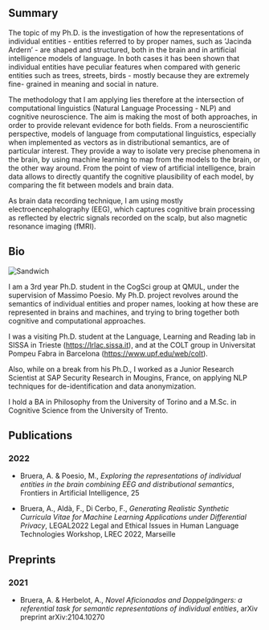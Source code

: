 ## Summary

The topic of my Ph.D. is the investigation of how the representations of individual entities - entities referred to by proper names, such as ’Jacinda Ardern’ - are shaped and structured, both in the brain and in artificial intelligence models of language. In both cases it has been shown that individual entities have peculiar features when compared with generic entities such as trees, streets, birds - mostly because they are extremely fine- grained in meaning and social in nature.

The methodology that I am applying lies therefore at the intersection of computational linguistics (Natural Language Processing - NLP) and cognitive neuroscience. The aim is making the most of both approaches, in order to provide relevant evidence for both fields. From a neuroscientific perspective, models of language from computational linguistics, especially when implemented as vectors as in distributional semantics, are of particular interest. They provide a way to isolate very precise phenomena in the brain, by using machine learning to map from the models to the brain, or the other way around. From the point of view of artificial intelligence, brain data allows to directly quantify the cognitive plausibility of each model, by comparing the fit between models and brain data.

As brain data recording technique, I am using mostly electroencephalography (EEG), which captures cognitive brain processing as reflected by electric signals recorded on the scalp, but also magnetic resonance imaging (fMRI).

## Bio

![Sandwich](docs/assets/cover.jpg)

I am a 3rd year Ph.D. student in the CogSci group at QMUL, under the supervision of Massimo Poesio. My Ph.D. project revolves around the semantics of individual entities and proper names, looking at how these are represented in brains and machines, and trying to bring together both cognitive and computational approaches. 

I was a visiting Ph.D. student at the Language, Learning and Reading lab in SISSA in Trieste (https://lrlac.sissa.it), and at the COLT group in Universitat Pompeu Fabra in Barcelona (https://www.upf.edu/web/colt). 

Also, while on a break from his Ph.D., I worked as a Junior Research Scientist at SAP Security Research in Mougins, France, on applying NLP techniques for de-identification and data anonymization. 

I hold a BA in Philosophy from the University of Torino and a M.Sc. in Cognitive Science from the University of Trento.

## Publications

### 2022

- Bruera, A. & Poesio, M., _Exploring the representations of individual entities in the brain combining EEG and distributional semantics_, Frontiers in Artificial Intelligence, 25

- Bruera, A., Aldà, F., Di Cerbo, F., _Generating Realistic Synthetic Curricula Vitae for Machine Learning Applications under Differential Privacy_, LEGAL2022 Legal and Ethical Issues in Human Language Technologies Workshop, LREC 2022, Marseille

## Preprints

### 2021

- Bruera, A. & Herbelot, A., _Novel Aficionados and Doppelgängers: a referential task for semantic representations of individual entities_, arXiv preprint arXiv:2104.10270
